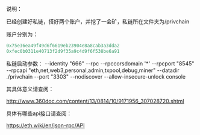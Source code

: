 说明：

已经创建好私链，搭好两个账户，并挖了一会矿，私链所在文件夹为/privchain

账户分别为：

```go
0x75e36ea49f49d6f6619eb23904e8a8cab3a3dda2
0xfec0b0311e40713f2d9f35a9c4d9f6f538be6a91
```

私链启动参数： --identity "666" --rpc  --rpccorsdomain '*' --rpcport "8545" --rpcapi "eth,net,web3,personal,admin,txpool,debug,miner" --datadir ./privchain --port "3303" --nodiscover --allow-insecure-unlock console   

其具体意义请查阅：

http://www.360doc.com/content/13/0814/10/9171956_307028720.shtml

具体有哪些api接口请查阅：

https://eth.wiki/en/json-rpc/API

